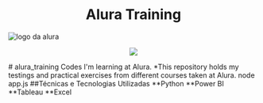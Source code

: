 <h1 align="center"> Alura Training </h1>

![logo da alura](https://s3.amazonaws.com/gupy5/production/companies/8881/career/20602/images/2022-10-03_15-02_mainImage.png)
<p align="center">
<img src="http://img.shields.io/static/v1?label=STATUS&message=EM%20DESENVOLVIMENTO&color=GREEN&style=for-the-badge"/>
</p>
# alura_training
Codes I'm learning at Alura.
*This repository holds my testings and practical exercises from different courses taken at Alura.
node app.js
##Técnicas e Tecnologias Utilizadas
**Python
**Power BI
**Tableau
**Excel
